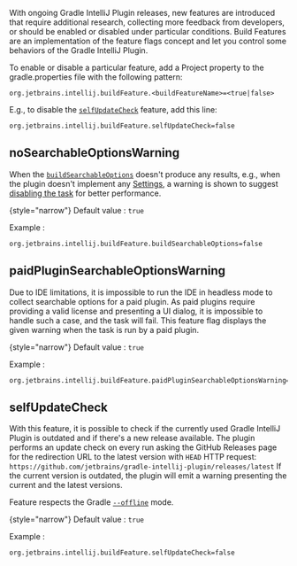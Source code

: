 [//]: # (title: Gradle IntelliJ Plugin – Build Features)

<!-- Copyright 2000-2022 JetBrains s.r.o. and other contributors. Use of this source code is governed by the Apache 2.0 license that can be found in the LICENSE file. -->

With ongoing Gradle IntelliJ Plugin releases, new features are introduced that require additional research, collecting more feedback from developers, or should be enabled or disabled under particular conditions.
Build Features are an implementation of the feature flags concept and let you control some behaviors of the Gradle IntelliJ Plugin.

To enable or disable a particular feature, add a Project property to the <path>gradle.properties</path> file with the following pattern:

```properties
org.jetbrains.intellij.buildFeature.<buildFeatureName>=<true|false>
```

E.g., to disable the [`selfUpdateCheck`](#selfupdatecheck) feature, add this line:

```properties
org.jetbrains.intellij.buildFeature.selfUpdateCheck=false
```


## noSearchableOptionsWarning

When the [`buildSearchableOptions`](tools_gradle_intellij_plugin.md#tasks-buildsearchableoptions) doesn't produce any results, e.g., when the plugin doesn't implement any [Settings](settings.md), a warning is shown to suggest [disabling the task](tools_gradle_intellij_plugin_faq.md#how-to-disable-building-searchable-options) for better performance.

{style="narrow"}
Default value
: `true`

Example
:
```properties
org.jetbrains.intellij.buildFeature.buildSearchableOptions=false
```


## paidPluginSearchableOptionsWarning

Due to IDE limitations, it is impossible to run the IDE in headless mode to collect searchable options for a paid plugin.
As paid plugins require providing a valid license and presenting a UI dialog, it is impossible to handle such a case, and the task will fail.
This feature flag displays the given warning when the task is run by a paid plugin.

{style="narrow"}
Default value
: `true`

Example
:
```properties
org.jetbrains.intellij.buildFeature.paidPluginSearchableOptionsWarning=false
```


## selfUpdateCheck

With this feature, it is possible to check if the currently used Gradle IntelliJ Plugin is outdated and if there's a new release available.
The plugin performs an update check on every run asking the GitHub Releases page for the redirection URL to the latest version with `HEAD` HTTP request: `https://github.com/jetbrains/gradle-intellij-plugin/releases/latest`
If the current version is outdated, the plugin will emit a warning presenting the current and the latest versions.

Feature respects the Gradle [`--offline`](https://docs.gradle.org/current/userguide/command_line_interface.html#sec:command_line_execution_options) mode.

{style="narrow"}
Default value
: `true`

Example
:
```properties
org.jetbrains.intellij.buildFeature.selfUpdateCheck=false
```
